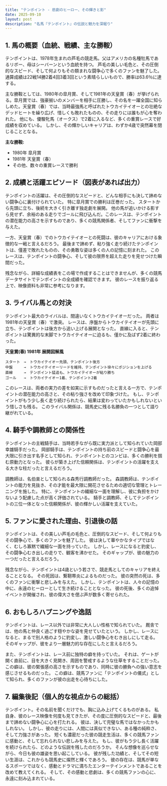 ```yaml
---
title: "テンポイント - 悲劇のヒーロー、その輝きと影"
date: 2025-09-10
layout: post
description: "名馬『テンポイント』の伝説と魅力を深堀り"
---
```


## 1. 馬の概要（血統、戦績、主な勝鞍）

テンポイントは、1978年生まれの芦毛の競走馬。父はアメリカの名種牡馬であるリボー、母はシーバーンという血統を持つ。  芦毛の美しい毛色と、その圧倒的なスピード、そして何よりもその類まれな闘争心で多くのファンを魅了した。通算成績は22戦14勝2着4回3着3回という素晴らしいもので、勝率は63.6％に達する。

主な勝鞍としては、1980年の皐月賞、そして1981年の天皇賞（春）が挙げられる。皐月賞では、強豪揃いのメンバーを相手に圧勝し、その名を一躍全国に知らしめた。天皇賞（春）では、当時最強馬と呼ばれたトウカイテイオーとの壮絶なデッドヒートを繰り広げ、惜しくも敗れたものの、その走りには誰もが心を奪われた。  他にも、優駿牝馬（オークス）で2着に入るなど、多くの重賞レースで好成績を収めている。  しかし、その輝かしいキャリアは、わずか4歳で突然幕を閉じることとなる。

**主な勝鞍:**

* 1980年 皐月賞
* 1981年 天皇賞（春）
* その他、数々の重賞レースで勝利


## 2. 成績と活躍エピソード（図表があれば出力）

テンポイントの活躍は、その圧倒的なスピードと、どんな相手にも決して諦めない闘争心に裏付けられていた。  特に皐月賞での勝利は圧巻だった。  スタートから先頭に立ち、後続を大きく引き離す独走劇を展開。  他の馬が追いかける影すら見せず、余裕のある走りでゴールに飛び込んだ。このレースは、テンポイントの潜在能力の高さを示すものであり、多くの競馬関係者、そしてファンに衝撃を与えた。

一方、天皇賞（春）でのトウカイテイオーとの死闘は、彼のキャリアにおける象徴的な一戦と言えるだろう。  最後まで諦めず、粘り強く走り続けたテンポイントは、僅差で敗れたものの、その勇敢な姿は多くの人の記憶に刻まれた。  このレースは、テンポイントの闘争心、そして彼の限界を超えた走りを見せつけた瞬間だった。

残念ながら、詳細な成績表をこの場で作成することはできませんが、多くの競馬データサイトでテンポイントの全成績を確認できます。  彼のレースを振り返る上で、映像資料も非常に参考になります。


## 3. ライバル馬との対決

テンポイント最大のライバルは、間違いなくトウカイテイオーだった。  両者は1981年の天皇賞（春）で激突。  レースは、序盤からトウカイテイオーが先頭に立ち、テンポイントは後方から追い上げる展開となった。  直線に入ると、テンポイントは驚異的な末脚でトウカイテイオーに迫るも、僅かに及ばず2着に終わった。

**天皇賞(春) 1981年 展開図解風**

```
スタート　→　トウカイテイオー先頭、テンポイント後方
中盤　　　→　トウカイテイオーリードを維持、テンポイント徐々にポジションを上げる
直線　　　→　テンポイント猛追も、トウカイテイオーが粘り勝ち
ゴール　　→　トウカイテイオー1着、テンポイント2着
```

このレースは、両者の実力の差を如実に示すものだったと言える一方で、テンポイントの潜在能力の高さと、その粘り強さを改めて印象づけた。  もし、テンポイントがもう少し長く走り続けられたら、結果は変わっていたかもしれないという惜しさも残る。  このライバル関係は、競馬史に残る名勝負の一つとして語り継がれている。


## 4. 騎手や調教師との関係性

テンポイントの主戦騎手は、当時若手ながら既に実力派として知られていた岡部幸雄騎手だった。  岡部騎手は、テンポイントの持ち前のスピードと闘争心を最大限に引き出す名手として知られ、テンポイントとのコンビは、多くの勝利を掴む原動力となった。  彼らが築き上げた信頼関係は、テンポイントの活躍を支える大きな柱だったと言えるだろう。

調教師は、名伯楽として知られる森秀行調教師だった。  森調教師は、テンポイントの能力を見抜き、その才能を最大限に開花させるための適切な管理とトレーニングを施した。  特に、テンポイントの繊細な一面を理解し、彼に負担をかけないよう配慮した点が高く評価されている。  騎手と調教師、そしてテンポイントの三位一体となった信頼関係が、彼の輝かしい活躍を支えていた。


## 5. ファンに愛された理由、引退後の話

テンポイントは、その美しい芦毛の毛色と、圧倒的なスピード、そして何よりもその闘争心で、多くのファンを魅了した。  彼は決して華やかなタイプではなく、むしろ寡黙で繊細な一面を持っていた。  しかし、レースになると豹変し、その闘争心むき出しの走りで、観客を沸かせた。  そのギャップが、彼の魅力の一つだったと言えるだろう。

残念ながら、テンポイントは4歳という若さで、競走馬としてのキャリアを終えることとなる。  その死因は、繋靭帯炎によるものだった。  彼の突然の死は、多くのファンに衝撃と悲しみを与えた。  しかし、テンポイントは、人々の記憶の中に、永遠のヒーローとして生き続けることとなった。  彼の死後、多くの追悼イベントが開催され、彼の偉大さを偲ぶ声が数多く寄せられた。


## 6. おもしろハプニングや逸話

テンポイントは、レース以外では非常に大人しい性格で知られていた。  厩舎では、他の馬と仲良く過ごす穏やかな姿を見せていたという。  しかし、レースになると、まるで別人格のように豹変し、激しい闘争心をむき出しにして走る。  そのギャップが、彼をより一層魅力的な存在にしたと言えるだろう。

また、テンポイントは、レース前に独特の癖を持っていた。  それは、ゲートが開く直前に、目を大きく見開き、周囲を警戒するような仕草をすることだった。  この癖は、彼の緊張感の高さを示すものであり、同時に彼の勝負への強い意志を感じさせるものだった。  この癖は、競馬ファンに「テンポイントの儀式」として知られ、多くのファンが彼の出走を心待ちにした。


## 7. 編集後記（個人的な視点からの総括）

テンポイント。その名前を聞くだけでも、胸に込み上げてくるものがある。  私自身、彼のレース映像を何度も見てきたが、その度に圧倒的なスピードと、最後まで諦めない闘争心に心を打たれる。  彼は、決して完璧な馬ではなかったかもしれない。  しかし、彼の走りには、人間には真似できない、ある種の純粋さ、そして力強さがあった。  短くも濃密だった彼の競走生活は、多くの競馬ファンに感動と、そして忘れられない悲しみを与えた。  もし、彼がもう少し長く活躍を続けられたら、どのような伝説を残したのだろうか。  そんな想像を巡らせながら、今日も彼の雄姿を思い起こしている。  彼が残した功績と、そしてその短い生涯は、これからも競馬史に燦然と輝くであろう。  彼の存在は、競馬が単なるスポーツではなく、感動とドラマに満ちたエンターテインメントであることを改めて教えてくれる。  そして、その感動と悲劇は、多くの競馬ファンの心に、永遠に刻み込まれている。
